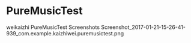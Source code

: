 # PureMusicTest
weikaizhi
PureMusicTest
Screenshots
Screenshot_2017-01-21-15-26-41-939_com.example.kaizhiwei.puremusictest.png
